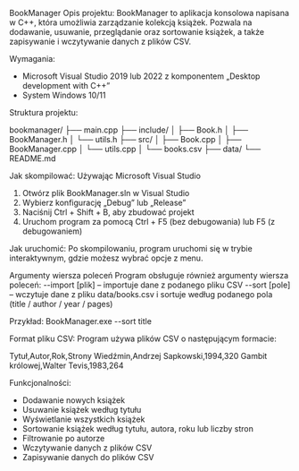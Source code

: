 BookManager
Opis projektu:
BookManager to aplikacja konsolowa napisana w C++, która umożliwia zarządzanie kolekcją książek. Pozwala na dodawanie, usuwanie, przeglądanie oraz sortowanie książek, a także zapisywanie i wczytywanie danych z plików CSV.

Wymagania:
- Microsoft Visual Studio 2019 lub 2022 z komponentem „Desktop development with C++”
- System Windows 10/11

Struktura projektu:

bookmanager/
├── main.cpp
├── include/
│   ├── Book.h
│   ├── BookManager.h
│   └── utils.h
├── src/
│   ├── Book.cpp
│   ├── BookManager.cpp
│   └── utils.cpp
│   └── books.csv
├── data/
└── README.md

Jak skompilować:
Używając Microsoft Visual Studio
1. Otwórz plik BookManager.sln w Visual Studio
2. Wybierz konfigurację „Debug” lub „Release”
3. Naciśnij Ctrl + Shift + B, aby zbudować projekt
4. Uruchom program za pomocą Ctrl + F5 (bez debugowania) lub F5 (z debugowaniem)

Jak uruchomić:
Po skompilowaniu, program uruchomi się w trybie interaktywnym, gdzie możesz wybrać opcje z menu.

Argumenty wiersza poleceń
Program obsługuje również argumenty wiersza poleceń:
--import [plik] – importuje dane z podanego pliku CSV
--sort [pole] – wczytuje dane z pliku data/books.csv i sortuje według podanego pola (title / author / year / pages)

Przykład:
BookManager.exe --sort title

Format pliku CSV:
Program używa plików CSV o następującym formacie:

Tytuł,Autor,Rok,Strony
Wiedźmin,Andrzej Sapkowski,1994,320
Gambit królowej,Walter Tevis,1983,264

Funkcjonalności:
- Dodawanie nowych książek
- Usuwanie książek według tytułu
- Wyświetlanie wszystkich książek
- Sortowanie książek według tytułu, autora, roku lub liczby stron
- Filtrowanie po autorze
- Wczytywanie danych z plików CSV
- Zapisywanie danych do plików CSV

